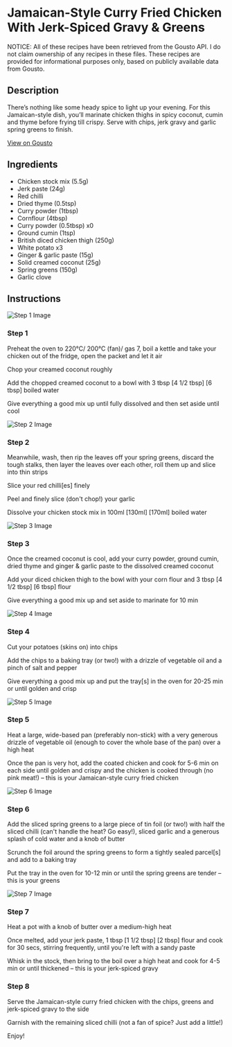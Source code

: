 # Jamaican-Style Curry Fried Chicken With Jerk-Spiced Gravy & Greens

NOTICE: All of these recipes have been retrieved from the Gousto API. I do not claim ownership of any recipes in these files. These recipes are provided for informational purposes only, based on publicly available data from Gousto.

## Description

There’s nothing like some heady spice to light up your evening. For this Jamaican-style dish, you’ll marinate chicken thighs in spicy coconut, cumin and thyme before frying till crispy. Serve with chips, jerk gravy and garlic spring greens to finish.

[View on Gousto](https://www.gousto.co.uk/recipes/cookbook/jamaican-style-curry-fried-chicken-with-jerk-spiced-gravy-greens)

## Ingredients

- Chicken stock mix (5.5g)
- Jerk paste (24g)
- Red chilli
- Dried thyme (0.5tsp)
- Curry powder (1tbsp)
- Cornflour (4tbsp)
- Curry powder (0.5tbsp) x0
- Ground cumin (1tsp)
- British diced chicken thigh (250g)
- White potato x3
- Ginger & garlic paste (15g)
- Solid creamed coconut (25g)
- Spring greens (150g)
- Garlic clove

## Instructions

![Step 1 Image](https://production-media.gousto.co.uk/cms/recipe-step-image/Step-1-copy-1714745567490-x200.jpg)

### Step 1

Preheat the oven to 220°C/ 200°C (fan)/ gas 7, boil a kettle and take your chicken out of the fridge, open the packet and let it air

Chop your creamed coconut roughly

Add the chopped creamed coconut to a bowl with 3 tbsp <span class="text-purple">[4 1/2 tbsp] <span class="text-danger">[6 tbsp]</span> </span>boiled water

Give everything a good mix up until fully dissolved and then set aside until cool

![Step 2 Image](https://production-media.gousto.co.uk/cms/recipe-step-image/step-2-copy-1714745580487-x200.jpg)

### Step 2

Meanwhile, wash, then rip the leaves off your spring greens, discard the tough stalks, then layer the leaves over each other, roll them up and slice into thin strips

Slice your red chilli[es] finely

Peel and finely slice (don't chop!) your garlic

Dissolve your chicken stock mix in 100ml <span class="text-purple">[130ml]</span> <span class="text-danger">[170ml] </span>boiled water

![Step 3 Image](https://production-media.gousto.co.uk/cms/recipe-step-image/step-3-copy-1714745592875-x200.jpg)

### Step 3

Once the creamed coconut is cool, add your curry powder, ground cumin, dried thyme and ginger & garlic paste to the dissolved creamed coconut

Add your diced chicken thigh to the bowl with your corn flour and 3 tbsp <span class="text-purple">[4 1/2 tbsp]</span> <span class="text-danger">[6 tbsp]</span> flour

Give everything a good mix up and set aside to marinate for 10 min

![Step 4 Image](https://production-media.gousto.co.uk/cms/recipe-step-image/step-4-copy-1714745639251-x200.jpg)

### Step 4

Cut your potatoes (skins on) into chips

Add the chips to a baking tray (or two!) with a drizzle of vegetable oil and a pinch of salt and pepper

Give everything a good mix up and put the tray[s] in the oven for 20-25 min or until golden and crisp

![Step 5 Image](https://production-media.gousto.co.uk/cms/recipe-step-image/step-5-copy-1714745666614-x200.jpg)

### Step 5

Heat a large, wide-based pan (preferably non-stick) with a very generous drizzle of vegetable oil (enough to cover the whole base of the pan) over a high heat

Once the pan is very hot, add the coated chicken and cook for 5-6 min on each side until golden and crispy and the chicken is cooked through (no pink meat!) – this is your Jamaican-style curry fried chicken

![Step 6 Image](https://production-media.gousto.co.uk/cms/recipe-step-image/step-6-copy-1714745715877-x200.jpg)

### Step 6

Add the sliced spring greens to a large piece of tin foil (or two!) with half the sliced chilli (can't handle the heat? Go easy!), sliced garlic and a generous splash of cold water and a knob of butter

Scrunch the foil around the spring greens to form a tightly sealed parcel[s] and add to a baking tray

Put the tray in the oven for 10-12 min or until the spring greens are tender – this is your greens

![Step 7 Image](https://production-media.gousto.co.uk/cms/recipe-step-image/step-7-copy-1714745790317-x200.jpg)

### Step 7

Heat a pot with a knob of butter over a medium-high heat

Once melted, add your jerk paste, 1 tbsp <span class="text-purple">[1 1/2 tbsp]</span><span class="text-danger"> [2 tbsp] </span>flour and cook for 30 secs, stirring frequently, until you're left with a sandy paste

Whisk in the stock, then bring to the boil over a high heat and cook for 4-5 min or until thickened – this is your jerk-spiced gravy

### Step 8

Serve the Jamaican-style curry fried chicken with the chips, greens and jerk-spiced gravy to the side

Garnish with the remaining sliced chilli (not a fan of spice? Just add a little!)

Enjoy!

